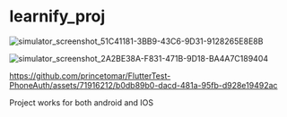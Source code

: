 # learnify_proj
![simulator_screenshot_51C41181-3BB9-43C6-9D31-9128265E8E8B](https://github.com/princetomar/FlutterTest-PhoneAuth/assets/71916212/988697e7-7b67-4f8d-80ad-ba4a5aa5df58)

![simulator_screenshot_2A2BE38A-F831-471B-9D18-BA4A7C189404](https://github.com/princetomar/FlutterTest-PhoneAuth/assets/71916212/9705e8dd-71f3-4428-8449-614c1aa24d74)

https://github.com/princetomar/FlutterTest-PhoneAuth/assets/71916212/b0db89b0-dacd-481a-95fb-d928e19492ac

Project works for both android and IOS

